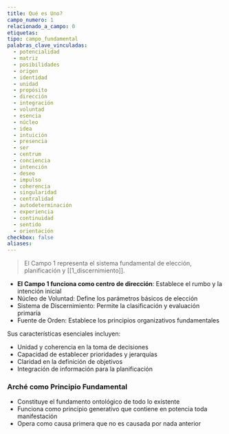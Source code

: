 ```yaml
---
title: Qué es Uno?
campo_numero: 1
relacionado_a_campo: 0
etiquetas: 
tipo: campo_fundamental
palabras_clave_vinculadas:
  - potencialidad
  - matriz
  - posibilidades
  - origen
  - identidad
  - unidad
  - propósito
  - dirección
  - integración
  - voluntad
  - esencia
  - núcleo
  - idea
  - intuición
  - presencia
  - ser
  - centrum
  - conciencia
  - intención
  - deseo
  - impulso
  - coherencia
  - singularidad
  - centralidad
  - autodeterminación
  - experiencia
  - continuidad
  - sentido
  - orientación
checkbox: false
aliases:
---
```

> El Campo 1 representa el sistema fundamental de elección, planificación y [[1_discernimiento]]. 

- **El Campo 1 funciona como centro de dirección**: Establece el rumbo y la intención inicial 
- Núcleo de Voluntad: Define los parámetros básicos de elección 
- Sistema de Discernimiento: Permite la clasificación y evaluación primaria 
- Fuente de Orden: Establece los principios organizativos fundamentales 

Sus características esenciales incluyen: 

- Unidad y coherencia en la toma de decisiones 
- Capacidad de establecer prioridades y jerarquías 
- Claridad en la definición de objetivos 
- Integración de información para la planificación

### Arché como Principio Fundamental

- Constituye el fundamento ontológico de todo lo existente
- Funciona como principio generativo que contiene en potencia toda manifestación
- Opera como causa primera que no es causada por nada anterior
